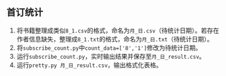 ## 首订统计
1. 将书籍整理成类似`8_1.csv`的格式，命名为`月_日.csv`（待统计日期）。若存在作者信息缺失，整理成`8_1.txt`的格式，命名为`月_日.txt`（待统计日期）。
2. 将`subscribe_count.py`中`count_data=['8','1']`修改为待统计日期。
3. 运行`subscribe_count.py`，实时输出结果并保存至`月_日_result.csv`。
4. 运行`pretty.py 月_日_result.csv`，输出格式化表格。